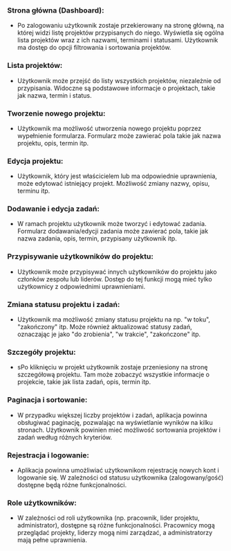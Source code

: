 ### Strona główna (Dashboard):

- Po zalogowaniu użytkownik zostaje przekierowany na stronę główną, na której widzi listę projektów przypisanych do niego.
Wyświetla się ogólna lista projektów wraz z ich nazwami, terminami i statusami.
Użytkownik ma dostęp do opcji filtrowania i sortowania projektów.

### Lista projektów:

- Użytkownik może przejść do listy wszystkich projektów, niezależnie od przypisania.
Widoczne są podstawowe informacje o projektach, takie jak nazwa, termin i status.

### Tworzenie nowego projektu:

- Użytkownik ma możliwość utworzenia nowego projektu poprzez wypełnienie formularza.
Formularz może zawierać pola takie jak nazwa projektu, opis, termin itp.

### Edycja projektu:

- Użytkownik, który jest właścicielem lub ma odpowiednie uprawnienia, może edytować istniejący projekt.
Możliwość zmiany nazwy, opisu, terminu itp.

### Dodawanie i edycja zadań:

- W ramach projektu użytkownik może tworzyć i edytować zadania.
Formularz dodawania/edycji zadania może zawierać pola, takie jak nazwa zadania, opis, termin, przypisany użytkownik itp.

### Przypisywanie użytkowników do projektu:

- Użytkownik może przypisywać innych użytkowników do projektu jako członków zespołu lub liderów.
Dostęp do tej funkcji mogą mieć tylko użytkownicy z odpowiednimi uprawnieniami.

### Zmiana statusu projektu i zadań:

- Użytkownik ma możliwość zmiany statusu projektu na np. "w toku", "zakończony" itp.
Może również aktualizować statusy zadań, oznaczając je jako "do zrobienia", "w trakcie", "zakończone" itp.

### Szczegóły projektu:

- sPo kliknięciu w projekt użytkownik zostaje przeniesiony na stronę szczegółową projektu.
Tam może zobaczyć wszystkie informacje o projekcie, takie jak lista zadań, opis, termin itp.

### Paginacja i sortowanie:

- W przypadku większej liczby projektów i zadań, aplikacja powinna obsługiwać paginację, pozwalając na wyświetlanie wyników na kilku stronach.
Użytkownik powinien mieć możliwość sortowania projektów i zadań według różnych kryteriów.

### Rejestracja i logowanie:

- Aplikacja powinna umożliwiać użytkownikom rejestrację nowych kont i logowanie się.
W zależności od statusu użytkownika (zalogowany/gość) dostępne będą różne funkcjonalności.

### Role użytkowników:

- W zależności od roli użytkownika (np. pracownik, lider projektu, administrator), dostępne są różne funkcjonalności.
Pracownicy mogą przeglądać projekty, liderzy mogą nimi zarządzać, a administratorzy mają pełne uprawnienia.
